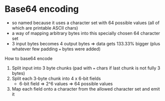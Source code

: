 # Base64 encoding

* so named because it uses a character set with 64 possible values (all of which are printable ASCII chars)
* a way of mapping arbitrary bytes into this specially chosen 64 character set
* 3 input bytes becomes 4 output bytes => data gets 133.33% bigger (plus whatever few padding `=` bytes were added)

How to base64 encode

1. Split input into 3 byte chunks (pad with `=` chars if last chunk is not fully 3 bytes)
1. Split each 3-byte chunk into 4 x 6-bit fields
    * 6-bit field => 2^6 values => 64 possible values
1. Map each field onto a character from the allowed character set and emit it
